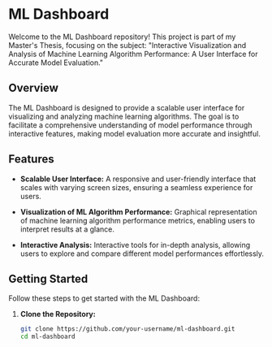 # ML Dashboard

Welcome to the ML Dashboard repository! This project is part of my Master's Thesis, focusing on the subject: "Interactive Visualization and Analysis of Machine Learning Algorithm Performance: A User Interface for Accurate Model Evaluation."

## Overview

The ML Dashboard is designed to provide a scalable user interface for visualizing and analyzing machine learning algorithms. The goal is to facilitate a comprehensive understanding of model performance through interactive features, making model evaluation more accurate and insightful.

## Features

- **Scalable User Interface:** A responsive and user-friendly interface that scales with varying screen sizes, ensuring a seamless experience for users.
  
- **Visualization of ML Algorithm Performance:** Graphical representation of machine learning algorithm performance metrics, enabling users to interpret results at a glance.

- **Interactive Analysis:** Interactive tools for in-depth analysis, allowing users to explore and compare different model performances effortlessly.

## Getting Started

Follow these steps to get started with the ML Dashboard:

1. **Clone the Repository:**
   ```bash
   git clone https://github.com/your-username/ml-dashboard.git
   cd ml-dashboard
